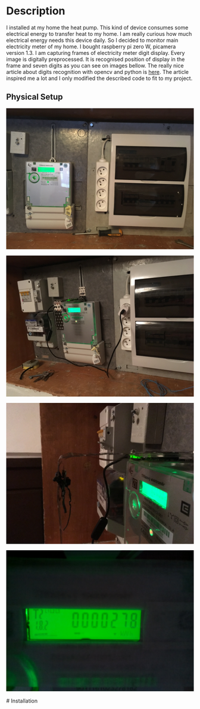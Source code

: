 # Description

I installed at my home the heat pump. This kind of device consumes some electrical energy to transfer heat to my home. I am really curious how much electrical energy needs this device daily. So I decided to monitor main electricity meter of my home. I bought raspberry pi zero W, picamera version 1.3. I am capturing frames of electricity meter digit display. Every image is digitally preprocessed. It is recognised position of display in the frame and seven digits as you can see on images bellow.
The really nice article about digits recognition with opencv and python is [here](https://www.pyimagesearch.com/2017/02/13/recognizing-digits-with-opencv-and-python/). The article inspired me a lot and I only modified the described code to fit to my project.
## Physical Setup
<p align="left"> <img title="electricity meter" src="images/image001.jpg" alt="electricity meter"></p>
<p align="left"> <img title="front view installation of picamera and rpi Zero W" src="images/IMG-3604.jpg" alt="front view installation of picamera and rpi Zero W"></p>
<p align="left"> <img title="side view installation of picamera and rpi Zero W" src="images/IMG_3602.jpg" alt="side view installation of picamera and rpi Zero W"></p>
<p align="left"> <img title="pic from picamera" src="images/test6.jpg" alt="pic from picamera"></p>
# Installation
